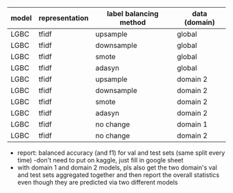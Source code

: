 | model | representation | label balancing method | data (domain) |
| --- | --- | --- | --- |
| LGBC | tfidf | upsample | global |
| LGBC | tfidf | downsample | global |
| LGBC | tfidf | smote | global |
| LGBC | tfidf | adasyn | global | 
| LGBC | tfidf | upsample | domain 2 |
| LGBC | tfidf | downsample | domain 2 | 
| LGBC | tfidf | smote | domain 2 |
| LGBC | tfidf | adasyn | domain 2 |
| LGBC | tfidf | no change | domain 1|
| LGBC | tfidf | no change | domain 2 |

- report: balanced accuracy (and f1) for val and test sets (same split every time)
    -don't need to put on kaggle, just fill in google sheet
- with domain 1 and domain 2 models, pls also get the two domain's val and test sets aggregated together and then report the overall statistics even though they are predicted via two different models

